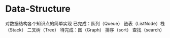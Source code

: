 # Data-Structure
对数据结构各个知识点的简单实现
已完成：队列（Queue） 链表（ListNode）栈（Stack） 二叉树（Tree）
待完成：图（Graph） 排序（sort） 查找（search）
